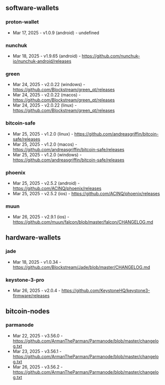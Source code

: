 ## software-wallets
### proton-wallet
- Mar 17, 2025 - v1.0.9 (android) - undefined
### nunchuk
- Mar 18, 2025 - v1.9.65 (android) - https://github.com/nunchuk-io/nunchuk-android/releases
### green
- Mar 24, 2025 - v2.0.22 (windows) - https://github.com/Blockstream/green_qt/releases
- Mar 24, 2025 - v2.0.22 (macos) - https://github.com/Blockstream/green_qt/releases
- Mar 24, 2025 - v2.0.22 (linux) - https://github.com/Blockstream/green_qt/releases
### bitcoin-safe
- Mar 25, 2025 - v1.2.0 (linux) - https://github.com/andreasgriffin/bitcoin-safe/releases
- Mar 25, 2025 - v1.2.0 (macos) - https://github.com/andreasgriffin/bitcoin-safe/releases
- Mar 25, 2025 - v1.2.0 (windows) - https://github.com/andreasgriffin/bitcoin-safe/releases
### phoenix
- Mar 25, 2025 - v2.5.2 (android) - https://github.com/ACINQ/phoenix/releases
- Mar 25, 2025 - v2.5.2 (ios) - https://github.com/ACINQ/phoenix/releases
### muun
- Mar 26, 2025 - v2.9.1 (ios) - https://github.com/muun/falcon/blob/master/falcon/CHANGELOG.md

## hardware-wallets
### jade
- Mar 18, 2025 - v1.0.34 - https://github.com/Blockstream/Jade/blob/master/CHANGELOG.md
### keystone-3-pro
- Mar 26, 2025 - v2.0.4 - https://github.com/KeystoneHQ/keystone3-firmware/releases

## bitcoin-nodes
### parmanode
- Mar 22, 2025 - v3.56.0 - https://github.com/ArmanTheParman/Parmanode/blob/master/changelog.txt
- Mar 23, 2025 - v3.56.1 - https://github.com/ArmanTheParman/Parmanode/blob/master/changelog.txt
- Mar 26, 2025 - v3.56.2 - https://github.com/ArmanTheParman/Parmanode/blob/master/changelog.txt
